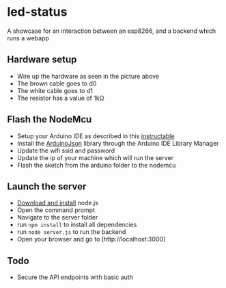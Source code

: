 # led-status
A showcase for an interaction between an esp8266, and a backend which runs a webapp

## Hardware setup

* Wire up the hardware as seen in the picture above
* The brown cable goes to d0
* The white cable goes to d1
* The resistor has a value of 1kΩ

## Flash the NodeMcu
* Setup your Arduino IDE as described in this [instructable](http://www.instructables.com/id/Programming-ESP8266-ESP-12E-NodeMCU-Using-Arduino-/)
* Install the [ArduinoJson](https://github.com/bblanchon/ArduinoJson) library through the Arduino IDE Library Manager
* Update the wifi ssid and password
* Update the ip of your machine which will run the server
* Flash the sketch from the arduino folder to the nodemcu

## Launch the server
* [Download and install](https://nodejs.org/en/) node.js
* Open the command prompt
* Navigate to the server folder
* run `npm install` to install all dependencies
* run `node server.js` to run the backend
* Open your browser and go to [http://localhost:3000]

## Todo
* Secure the API endpoints with basic auth
